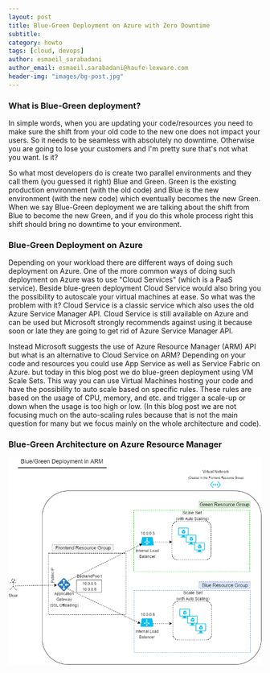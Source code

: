 ```yaml
---
layout: post
title: Blue-Green Deployment on Azure with Zero Downtime
subtitle:
category: howto
tags: [cloud, devops]
author: esmaeil_sarabadani
author_email: esmaeil.sarabadani@haufe-lexware.com
header-img: "images/bg-post.jpg"
---
```


### What is Blue-Green deployment?
In simple words, when you are updating your code/resources you need to make sure the shift from your old code to the new one does not impact your users. So it needs to be seamless with absolutely no downtime. Otherwise you are going to lose your customers and I'm pretty sure that's not what you want. Is it? 

So what most developers do is create two parallel environments and they call them (you guessed it right) Blue and Green. Green is the existing production environment (with the old code) and Blue is the new environment (with the new code) which eventually becomes the new Green. When we say Blue-Green deployment we are talking about the shift from Blue to become the new Green, and if you do this whole process right this shift should bring no downtime to your environment. 

### Blue-Green Deployment on Azure
Depending on your workload there are different ways of doing such deployment on Azure. One of the more common ways of doing such deployment on Azure was to use "Cloud Services" (which is a PaaS service). Beside blue-green deployment Cloud Service would also bring you the possibility to autoscale your virtual machines at ease. So what was the problem with it? Cloud Service is a classic service which also uses the old Azure Service Manager API. Cloud Service is still available on Azure and can be used but Microsoft strongly recommends against using it because soon or late they are going to get rid of Azure Service Manager API. 

Instead Microsoft suggests the use of Azure Resource Manager (ARM) API but what is an alternative to Cloud Service on ARM? Depending on your code and resources you could use App Service as well as Service Fabric on Azure. but today in this blog post we do blue-green deployment using VM Scale Sets. This way you can use Virtual Machines hosting your code and have the possibility to auto scale based on specific rules. These rules are based on the usage of CPU, memory, and etc. and trigger a scale-up or down when the usage is too high or low. (In this blog post we are not focusing much on the auto-scaling rules because that is not the main question for many but we focus mainly on the whole architecture and code).

### Blue-Green Architecture on Azure Resource Manager

![Blue-Green](/images/Blue-Green-2.png)
